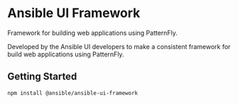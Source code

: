 # Ansible UI Framework

Framework for building web applications using PatternFly.

Developed by the Ansible UI developers to make a consistent framework for build web applications using PatternFly.

## Getting Started

```
npm install @ansible/ansible-ui-framework
```
